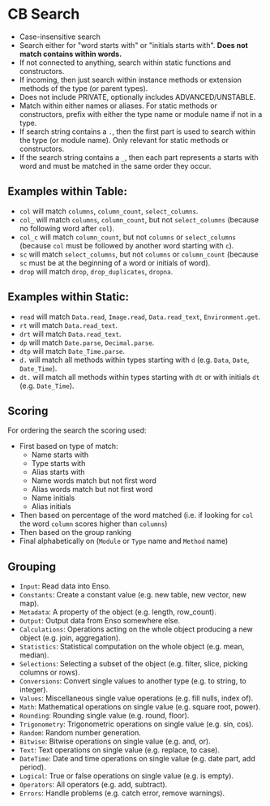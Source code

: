 # CB Search

- Case-insensitive search
- Search either for "word starts with" or "initials starts with". **Does not match contains within words.**
- If not connected to anything, search within static functions and constructors.
- If incoming, then just search within instance methods or extension methods of the type (or parent types).
- Does not include PRIVATE, optionally includes ADVANCED/UNSTABLE.
- Match within either names or aliases. For static methods or constructors, prefix with either the type name or module name if not in a type.
- If search string contains a `.`, then the first part is used to search within the type (or module name). Only relevant for static methods or constructors.
- If the search string contains a `_`, then each part represents a starts with word and must be matched in the same order they occur.

## Examples within Table:

- `col` will match `columns`, `column_count`, `select_columns`.
- `col_` will match `columns`, `column_count`, but not `select_columns` (because no following word after `col`).
- `col_c` will match `column_count`, but not `columns` or `select_columns` (because `col` must be followed by another word starting with `c`).
- `sc` will match `select_columns`, but not `columns` or `column_count` (because `sc` must be at the beginning of a word or initials of word).
- `drop` will match `drop`, `drop_duplicates`, `dropna`.

## Examples within Static:

- `read` will match `Data.read`, `Image.read`, `Data.read_text`, `Environment.get`.
- `rt` will match `Data.read_text`.
- `drt` will match `Data.read_text`.
- `dp` will match `Date.parse`, `Decimal.parse`.
- `dtp` will match `Date_Time.parse`.
- `d.` will match all methods within types starting with `d` (e.g. `Data`, `Date`, `Date_Time`).
- `dt.` will match all methods within types starting with `dt` or with initials `dt` (e.g. `Date_Time`).

## Scoring

For ordering the search the scoring used:

- First based on type of match:
  - Name starts with
  - Type starts with
  - Alias starts with
  - Name words match but not first word
  - Alias words match but not first word
  - Name initials
  - Alias initials
- Then based on percentage of the word matched (i.e. if looking for `col` the word `column` scores higher than `columns`)
- Then based on the group ranking
- Final alphabetically on (`Module` or `Type` name and `Method` name)

## Grouping

- `Input`: Read data into Enso.
- `Constants`: Create a constant value (e.g. new table, new vector, new map).
- `Metadata`: A property of the object (e.g. length, row_count).
- `Output`: Output data from Enso somewhere else.
- `Calculations`: Operations acting on the whole object producing a new object (e.g. join, aggregation).
- `Statistics`: Statistical computation on the whole object (e.g. mean, median).
- `Selections`: Selecting a subset of the object (e.g. filter, slice, picking columns or rows).
- `Conversions`: Convert single values to another type (e.g. to string, to integer).
- `Values`: Miscellaneous single value operations (e.g. fill nulls, index of).
- `Math`: Mathematical operations on single value (e.g. square root, power).
- `Rounding`: Rounding single value (e.g. round, floor).
- `Trigonometry`: Trigonometric operations on single value (e.g. sin, cos).
- `Random`: Random number generation.
- `Bitwise`: Bitwise operations on single value (e.g. and, or).
- `Text`: Text operations on single value (e.g. replace, to case).
- `DateTime`: Date and time operations on single value (e.g. date part, add period).
- `Logical`: True or false operations on single value (e.g. is empty).
- `Operators`: All operators (e.g. add, subtract).
- `Errors`: Handle problems (e.g. catch error, remove warnings).
